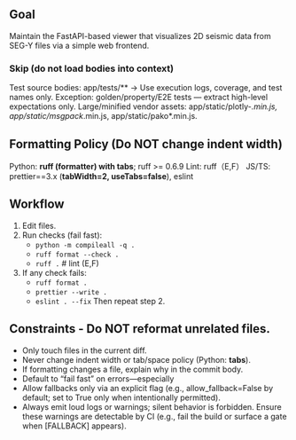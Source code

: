 
## Goal
Maintain the FastAPI-based viewer that visualizes 2D seismic data from SEG-Y files via a simple web frontend.

### Skip (do not load bodies into context)
Test source bodies: app/tests/** → Use execution logs, coverage, and test names only. Exception: golden/property/E2E tests — extract high-level expectations only.
Large/minified vendor assets: app/static/plotly-*.min.js, app/static/msgpack*.min.js, app/static/pako*.min.js.

## Formatting Policy (Do NOT change indent width)
Python: **ruff (formatter) with tabs**; ruff >= 0.6.9
Lint: ruff（E,F）
JS/TS: prettier==3.x (**tabWidth=2, useTabs=false**), eslint

## Workflow
1) Edit files.
2) Run checks (fail fast):
   - `python -m compileall -q .`
   - `ruff format --check .`
   - `ruff .`  # lint (E,F)
3) If any check fails:
   - `ruff format .`
   - `prettier --write .`
   - `eslint . --fix`
   Then repeat step 2.

## Constraints - Do NOT reformat unrelated files.
- Only touch files in the current diff.
- Never change indent width or tab/space policy (Python: **tabs**).
- If formatting changes a file, explain why in the commit body.
- Default to “fail fast” on errors—especially
- Allow fallbacks only via an explicit flag (e.g., allow_fallback=False by default; set to True only when intentionally permitted).
- Always emit loud logs or warnings; silent behavior is forbidden. Ensure these warnings are detectable by CI (e.g., fail the build or surface a gate when [FALLBACK] appears).
